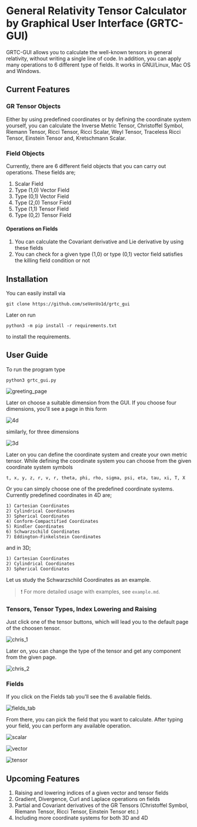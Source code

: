 # General Relativity Tensor Calculator by Graphical User Interface (GRTC-GUI)

GRTC-GUI allows you to calculate the well-known tensors in general relativity, without writing a single line of code. In addition, you can apply many operations to 6 different type of fields. It works in GNU/Linux, Mac OS and Windows.

## Current Features

### GR Tensor Objects

Either by using predefined coordinates or by defining the coordinate system yourself, you can calculate the Inverse Metric Tensor, Christoffel Symbol, Riemann Tensor, Ricci Tensor, Ricci Scalar, Weyl Tensor, Traceless Ricci Tensor, Einstein Tensor and, Kretschmann Scalar.

### Field Objects

Currently, there are 6 different field objects that you can carry out operations. These fields are;

1) Scalar Field
2) Type (1,0) Vector Field
3) Type (0,1) Vector Field
4) Type (2,0) Tensor Field
5) Type (1,1) Tensor Field
6) Type (0,2) Tensor Field

#### Operations on Fields

1) You can calculate the Covariant derivative and Lie derivative by using these fields
2) You can check for a given type (1,0) or type (0,1) vector field satisfies the
killing field condition or not

## Installation

You can easily install via

    git clone https://github.com/seVenVo1d/grtc_gui

Later on run

    python3 -m pip install -r requirements.txt

to install the requirements.

## User Guide

To run the program type

    python3 grtc_gui.py

![greeting_page](https://user-images.githubusercontent.com/45866787/198973226-3cb1b794-15ca-4926-9b5f-55743dac78bd.png)

Later on choose a suitable dimension from the GUI. If you choose four dimensions, you'll see a page in this form

![4d](https://user-images.githubusercontent.com/45866787/198973300-ac36cd0f-1b01-4530-80c3-7c6d0da3ccf8.png)

similarly, for three dimensions

![3d](https://user-images.githubusercontent.com/45866787/198973467-1391e0ba-be1f-438c-a5bf-40a4d7494978.png)

Later on you can define the coordinate system and create your own metric tensor. While defining the coordinate system you can choose from the given coordinate system symbols

    t, x, y, z, r, v, r, theta, phi, rho, sigma, psi, eta, tau, xi, T, X

Or you can simply choose one of the predefined coordinate systems. Currently predefined coordinates in 4D are;

    1) Cartesian Coordinates
    2) Cylindrical Coordinates
    3) Spherical Coordinates
    4) Conform-Compactified Coordinates
    5) Rindler Coordinates
    6) Schwarzschild Coordinates
    7) Eddington-Finkelstein Coordinates

and in 3D;

    1) Cartesian Coordinates
    2) Cylindrical Coordinates
    3) Spherical Coordinates

Let us study the Schwarzschild Coordinates as an example.

> :exclamation: For more detailed usage with examples, see `example.md`.

### Tensors, Tensor Types, Index Lowering and Raising

Just click one of the tensor buttons, which will lead you to the default page of the choosen tensor.

![chris_1](https://user-images.githubusercontent.com/45866787/198973666-7b8e5607-0591-449a-8244-cdcac9bbca58.png)

Later on, you can change the type of the tensor and get any component from the given page.

![chris_2](https://user-images.githubusercontent.com/45866787/198973890-22bed6aa-c5fa-4238-89bb-72a29ea82e85.png)

### Fields

If you click on the Fields tab you'll see the 6 available fields.

![fields_tab](https://user-images.githubusercontent.com/45866787/198974014-29cd448d-9a8c-4c3c-ae4e-1de98e862a86.png)

From there, you can pick the field that you want to calculate. After typing your field, you can perform any available operation.

![scalar](https://user-images.githubusercontent.com/45866787/198974191-763724b2-22cb-4196-b39e-87b52f509f52.png)

![vector](https://user-images.githubusercontent.com/45866787/198974154-9478f0a5-b556-47c6-9496-f6f933a29a58.png)

![tensor](https://user-images.githubusercontent.com/45866787/198974166-7b9e7941-582f-485b-911a-1b7a8a01194e.png)

## Upcoming Features

1) Raising and lowering indices of a given vector and tensor fields
2) Gradient, Divergence, Curl and Laplace operations on fields
3) Partial and Covariant derivatives of the GR Tensors (Christoffel Symbol, Riemann Tensor, Ricci Tensor, Einstein Tensor etc.)
4) Including more coordinate systems for both 3D and 4D
